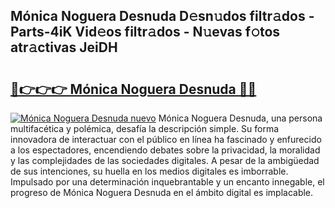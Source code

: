 ## Mónica Noguera Desnuda D𝚎sn𝚞dos filtr𝚊dos - Parts-4iK Vid𝚎os filtr𝚊dos - N𝚞evas f𝚘tos atr𝚊ctivas JeiDH

# <h2><a href="http://mbc19g.tromn.icu/?c=M%c3%b3nica+Noguera+Desnuda">🔗👉👉👉 Mónica Noguera Desnuda 🔗🔗</a></h2>

[![Mónica Noguera Desnuda nuevo](https://i.imgur.com/pEAQMta.gif)](http://mbc19g.tromn.icu/?c=M%c3%b3nica+Noguera+Desnuda)
Mónica Noguera Desnuda, una persona multifacética y polémica, desafía la descripción simple. Su forma innovadora de interactuar con el público en línea ha fascinado y enfurecido a los espectadores, encendiendo debates sobre la privacidad, la moralidad y las complejidades de las sociedades digitales. A pesar de la ambigüedad de sus intenciones, su huella en los medios digitales es imborrable. Impulsado por una determinación inquebrantable y un encanto innegable, el progreso de Mónica Noguera Desnuda en el ámbito digital es implacable.
